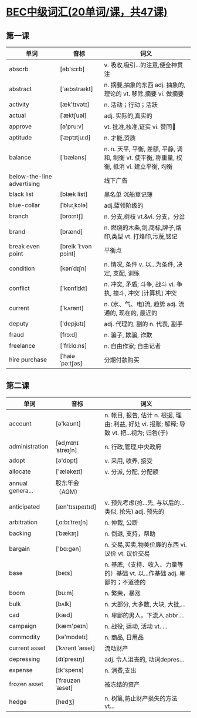 # [BEC中级词汇(20单词/课，共47课)](http://word.iciba.com/?action=courses&classid=680)

## 第一课

单词 | 音标 | 词义
---- | ---- | ------
absorb|[əb'sɔ:b]|v. 吸收,吸引...的注意,使全神贯注
abstract|['æbstrækt]|n. 摘要,抽象的东西   adj. 抽象的,理论的   vt. 移除,摘要   vi. 做摘要
activity|[æk'tɪvətɪ]|n. 活动；行动；活跃
actual|[ˈæktʃuəl]|adj. 实际的,真实的
approve|[ə'pru:v]|vt. 批准,核准,证实 vi. 赞同
aptitude|[ˈæptɪtju:d]|n. 才能,资质
balance|['bæləns]|n. n. 天平, 平衡, 差额, 平静, 调和, 制衡   vt. 使平衡, 称重量, 权衡, 抵消   vi. 建立平衡, 均衡
below-the-line advertising||线下广告
black list|[blæk list]|黑名单 沉船登记簿
blue-collar|[ˈblu:ˌkɔlə]|adj.蓝领阶级的
branch|[brɑ:ntʃ]|n. 分支,树枝 vt.&vi. 分支，分岔
brand|[brænd]|n. 燃烧的木条,剑,商标,牌子,烙印,类型 vt. 打烙印,污蔑,铭记
break even point|[breik ˈi:vən pɔint]|平衡点
condition|[kənˈdɪʃn]|n. 情况, 条件   v. 以...为条件, 决定, 支配, 训练
conflict|['kɒnflɪkt]|n. 冲突, 矛盾; 斗争, 战斗   vi. 争执, 撞斗, 冲突 [计算机] 冲突
current|['kʌrənt]|n. (水、气、电)流, 趋势   adj. 流通的, 现在的, 最近的
deputy|['depjʊtɪ]|adj. 代理的, 副的 n. 代表, 副手
fraud|[frɔ:d]|n. 骗子, 欺骗, 诈欺
freelance|['fri:lɑ:ns]|n. 自由作家; 自由记者
hire purchase|[ˈhaiə ˈpə:tʃəs]|分期付款购买

## 第二课

单词 | 音标 | 词义
---- | ---- | ------
account| [ə'kaʊnt]| n. 帐目, 报告, 估计   n. 根据, 理由; 利益, 好处   vi. 报账; 解释; 导致   vt. 把...视为; 归咎(于)
administration |[ədˌmɪnɪˈstreɪʃn]| n. 行政,管理,中央政府
adopt|[ə'dɒpt]| v. 采用, 收养, 接受
allocate| ['æləkeɪt]| v. 分派, 分配, 分配额
annual genera...| 股东年会（AGM）
anticipated| [æn'tɪsɪpeɪtɪd]| v. 预先考虑(抢...先, 与以后的...类似, 抢先)   adj. 预先的
arbitration| [ˌɑ:bɪˈtreɪʃn]| n. 仲裁, 公断
backing| [ˈbækɪŋ]| n. 倒退, 支持，帮助
bargain| ['bɑ:ɡən]| n. 交易,买卖,物美价廉的东西  vi. 议价   vt. 议价交易
base| [beɪs]| n. 基底,（支持、收入、力量等的）基础  vt. 以...作基础  adj. 卑鄙的；不道德的
boom| [bu:m]| n. 繁荣，暴涨
bulk| [bʌlk]| n. 大部分, 大多数, 大块, 大批,...
cad| [kæd]| n. 卑鄙的男人，下流人 abbr....
campaign| [kæm'peɪn]| n. 战役; 运动, 活动 vt. ...
commodity| [kə'mɒdətɪ]| n. 商品, 日用品
current asset| [ˈkʌrənt ˈæset]| 流动财产
depressing| [dɪˈpresɪŋ]| adj. 令人沮丧的, 动词depres...
expense| [ɪk'spens]| n. 消费,支出
frozen asset| [ˈfrəʊzən ˈæset]| 被冻结的资产
hedge| [hedʒ]| n. 树篱,防止财产损失的方法 vt... 